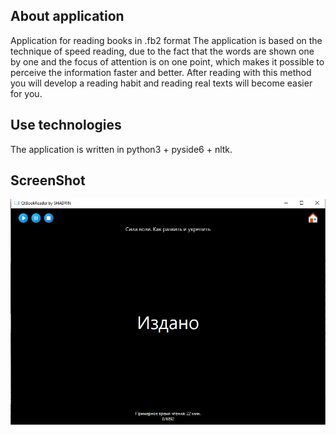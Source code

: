 ## About application
Application for reading books in .fb2 format
The application is based on the technique of speed reading, due to the fact that the words are shown one by one and the focus of attention is on one point, which makes it possible to perceive the information faster and better.
After reading with this method you will develop a reading habit and reading real texts will become easier for you.

## Use technologies
The application is written in python3 + pyside6 + nltk.

## ScreenShot
![ScreenShot application](https://raw.githubusercontent.com/SHADR1N/qt-reader-fb2/master/ScreenShot.PNG)
